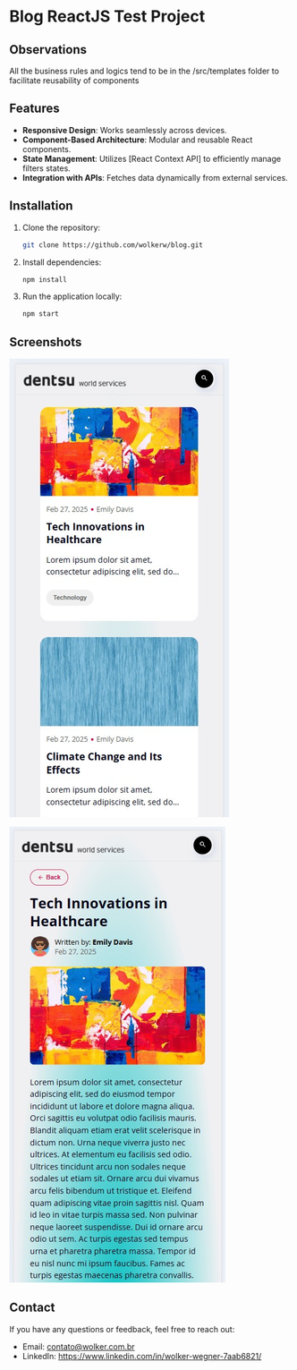 # Blog ReactJS Test Project

## Observations

All the business rules and logics tend to be in the /src/templates folder to facilitate reusability of components

## Features

- **Responsive Design**: Works seamlessly across devices.
- **Component-Based Architecture**: Modular and reusable React components.
- **State Management**: Utilizes [React Context API] to efficiently manage filters states.
- **Integration with APIs**: Fetches data dynamically from external services.

## Installation

1. Clone the repository:

   ```bash
   git clone https://github.com/wolkerw/blog.git

   ```

2. Install dependencies:

   ```bash
   npm install

   ```

3. Run the application locally:
   ```bash
   npm start
   ```

## Screenshots

![Alt text](/src/assets/prints/home.jpg "Home")

![Alt text](/src/assets/prints/postDetails.jpg "Post Details")

## Contact

If you have any questions or feedback, feel free to reach out:

- Email: contato@wolker.com.br
- LinkedIn: https://www.linkedin.com/in/wolker-wegner-7aab6821/
